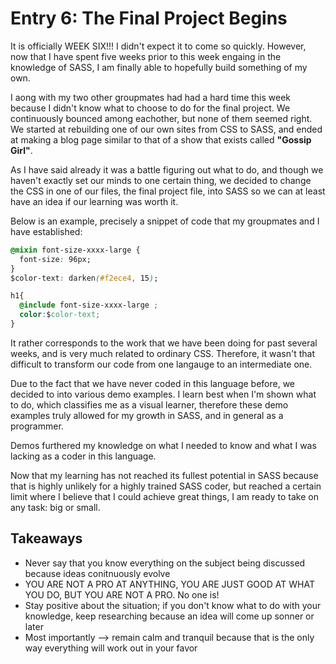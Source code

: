 # Entry 6: The Final Project Begins

It is officially WEEK SIX!!! I didn't expect it to come so quickly. However, now that I have spent
five weeks prior to this week engaing in the knowledge of SASS, I am finally able to hopefully build
something of my own.

I aong with my two other groupmates had had a hard time this week because I didn't know what to choose 
to do for the final project. We continuously bounced among eachother, but none of them seemed right. 
We started at rebuilding one of our own sites from CSS to SASS, and ended at making a blog page similar
to that of a show that exists called **"Gossip Girl"**. 

As I have said already it was a battle figuring out what to do, and though we haven't exactly set
our minds to one certain thing, we decided to change the CSS in one of our files, the final project file,
into SASS so we can at least have an idea if our learning was worth it.

Below is an example, precisely a snippet of code that my groupmates and I have established:
```CSS
@mixin font-size-xxxx-large {
  font-size: 96px;
}
$color-text: darken(#f2ece4, 15);

h1{
  @include font-size-xxxx-large	;
  color:$color-text;
}
```

It rather corresponds to the work that we have been doing for past several weeks, and is very much related to
ordinary CSS. Therefore, it wasn't that difficult to transform our code from one langauge to an intermediate one.

Due to the fact that we have never coded in this language before, we decided to into various demo examples. I learn
best when I'm shown what to do, which classifies me as a visual learner, therefore these demo examples truly allowed
for my growth in SASS, and in general as a programmer. 

Demos furthered my knowledge on what I needed to know and what I was lacking as a coder in this language. 

Now that my learning has not reached its fullest potential in SASS because that is highly unlikely for a highly 
trained SASS coder, but reached a certain limit where I believe that I could achieve great things, I am ready
to take on any task: big or small.

## Takeaways
* Never say that you know everything on the subject being discussed because ideas conitnuously evolve
* YOU ARE NOT A PRO AT ANYTHING, YOU ARE JUST GOOD AT WHAT YOU DO, BUT YOU ARE NOT A PRO. No one is!
* Stay positive about the situation; if you don't know what to do with your knowledge, keep researching because
an idea will come up sonner or later
* Most importantly --> remain calm and tranquil because that is the only way everything will work out in your favor

